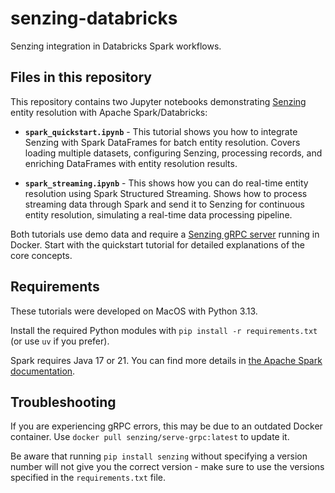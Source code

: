 # senzing-databricks
Senzing integration in Databricks Spark workflows.

## Files in this repository

This repository contains two Jupyter notebooks demonstrating [Senzing](https://senzing.com/) entity resolution with Apache Spark/Databricks:

- **`spark_quickstart.ipynb`** - This tutorial shows you how to integrate Senzing with Spark DataFrames for batch entity resolution. Covers loading multiple datasets, configuring Senzing, processing records, and enriching DataFrames with entity resolution results.

- **`spark_streaming.ipynb`** - This shows how you can do real-time entity resolution using Spark Structured Streaming. Shows how to process streaming data through Spark and send it to Senzing for continuous entity resolution, simulating a real-time data processing pipeline.

Both tutorials use demo data and require a [Senzing gRPC server](https://github.com/senzing-garage/serve-grpc) running in Docker. Start with the quickstart tutorial for detailed explanations of the core concepts.

## Requirements

These tutorials were developed on MacOS with Python 3.13.

Install the required Python modules with `pip install -r requirements.txt` (or use `uv` if you prefer).

Spark requires Java 17 or 21. You can find more details in [the Apache Spark documentation](https://spark.apache.org/docs/latest/).

## Troubleshooting

If you are experiencing gRPC errors, this may be due to an outdated Docker container. Use `docker pull senzing/serve-grpc:latest` to update it.

Be aware that running `pip install senzing` without specifying a version number will not give you the correct version - make sure to use the versions specified in the `requirements.txt` file.
